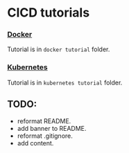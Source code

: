 # CICD tutorials

### [Docker](docker%20tutorial/README.md)

Tutorial is in `docker tutorial` folder.

### [Kubernetes](kubernetes%20tutorial/README.md)

Tutorial is in `kubernetes tutorial` folder.

## TODO:

- reformat README.
- add banner to README.
- reformat .gitignore.
- add content.